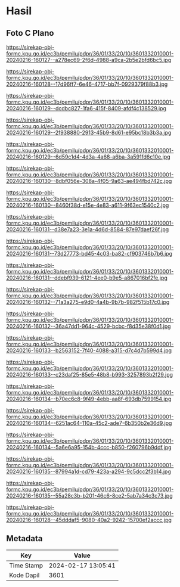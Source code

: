 # Hasil

## Foto C Plano

https://sirekap-obj-formc.kpu.go.id/ec3b/pemilu/pdpr/36/01/33/20/10/3601332010001-20240216-160127--a278ec69-2f6d-4988-a9ca-2b5e2bfd6bc5.jpg

https://sirekap-obj-formc.kpu.go.id/ec3b/pemilu/pdpr/36/01/33/20/10/3601332010001-20240216-160128--17d96ff7-6e46-4717-bb7f-0929379f88b3.jpg

https://sirekap-obj-formc.kpu.go.id/ec3b/pemilu/pdpr/36/01/33/20/10/3601332010001-20240216-160129--dcdbc827-1fa6-415f-8409-afdf4c138529.jpg

https://sirekap-obj-formc.kpu.go.id/ec3b/pemilu/pdpr/36/01/33/20/10/3601332010001-20240216-160129--2f938880-2913-45b9-8d61-e95bc18b3b3a.jpg

https://sirekap-obj-formc.kpu.go.id/ec3b/pemilu/pdpr/36/01/33/20/10/3601332010001-20240216-160129--6d59c1d4-4d3a-4a68-a6ba-3a591fd6c10e.jpg

https://sirekap-obj-formc.kpu.go.id/ec3b/pemilu/pdpr/36/01/33/20/10/3601332010001-20240216-160130--8dbf056e-308a-4f05-9a63-ae494fbd742c.jpg

https://sirekap-obj-formc.kpu.go.id/ec3b/pemilu/pdpr/36/01/33/20/10/3601332010001-20240216-160130--8460f38d-e15e-4e83-a611-9f63ec1540c2.jpg

https://sirekap-obj-formc.kpu.go.id/ec3b/pemilu/pdpr/36/01/33/20/10/3601332010001-20240216-160131--d38e7a23-3e1a-4d6d-8584-87e97daef26f.jpg

https://sirekap-obj-formc.kpu.go.id/ec3b/pemilu/pdpr/36/01/33/20/10/3601332010001-20240216-160131--73d27773-bd45-4c03-ba82-cf903746b7b6.jpg

https://sirekap-obj-formc.kpu.go.id/ec3b/pemilu/pdpr/36/01/33/20/10/3601332010001-20240216-160131--ddebf939-6121-4ee0-b9e5-a867016bf2fe.jpg

https://sirekap-obj-formc.kpu.go.id/ec3b/pemilu/pdpr/36/01/33/20/10/3601332010001-20240216-160132--71a3a275-e9d0-4a4b-9b7b-982f515b17c0.jpg

https://sirekap-obj-formc.kpu.go.id/ec3b/pemilu/pdpr/36/01/33/20/10/3601332010001-20240216-160132--36a47dd1-964c-4529-bcbc-f8d35e38f0d1.jpg

https://sirekap-obj-formc.kpu.go.id/ec3b/pemilu/pdpr/36/01/33/20/10/3601332010001-20240216-160133--b2563152-7f40-4088-a315-d7c4d7b599d4.jpg

https://sirekap-obj-formc.kpu.go.id/ec3b/pemilu/pdpr/36/01/33/20/10/3601332010001-20240216-160133--c23daf25-85e5-48b8-b993-3257893b2f29.jpg

https://sirekap-obj-formc.kpu.go.id/ec3b/pemilu/pdpr/36/01/33/20/10/3601332010001-20240216-160134--b70ec6c8-9f49-4ebb-aa8f-693db7599154.jpg

https://sirekap-obj-formc.kpu.go.id/ec3b/pemilu/pdpr/36/01/33/20/10/3601332010001-20240216-160134--6251ac64-110a-45c2-ade7-6b350b2e36d9.jpg

https://sirekap-obj-formc.kpu.go.id/ec3b/pemilu/pdpr/36/01/33/20/10/3601332010001-20240216-160134--5a6e6a95-154b-4ccc-b850-f260796b9ddf.jpg

https://sirekap-obj-formc.kpu.go.id/ec3b/pemilu/pdpr/36/01/33/20/10/3601332010001-20240216-160135--87994a1d-cd79-423a-a294-9c5dcc2f3b14.jpg

https://sirekap-obj-formc.kpu.go.id/ec3b/pemilu/pdpr/36/01/33/20/10/3601332010001-20240216-160135--55a28c3b-b201-46c6-8ce2-5ab7a34c3c73.jpg

https://sirekap-obj-formc.kpu.go.id/ec3b/pemilu/pdpr/36/01/33/20/10/3601332010001-20240216-160128--45dddaf5-9080-40a2-9242-15700ef2accc.jpg


## Metadata

| Key        | Value               |
| ---------- | ------------------- |
| Time Stamp | 2024-02-17 13:05:41 |
| Kode Dapil | 3601                |



